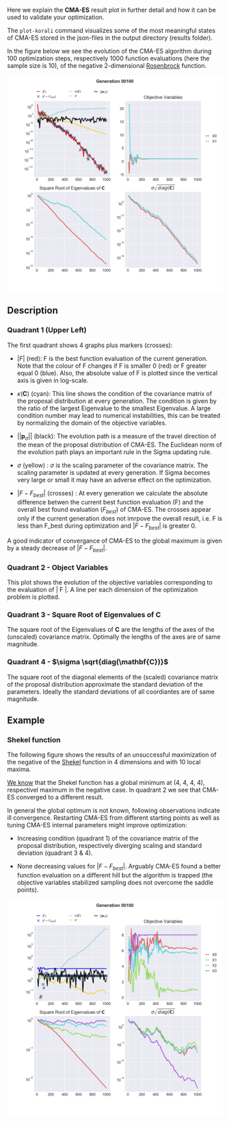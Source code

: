 
Here we explain the **CMA-ES** result plot in further detail and how it can be
used to validate your optimization.

The `plot-korali` command visualizes some of the most meaningful states of CMA-ES 
stored in the json-files in the output directory (results folder).

In the figure below we see the evolution of the CMA-ES algorithm during 100
optimization steps, respectively 1000 function evaluations (here the sample size
is 10), of the negative 2-dimensional [Rosenbrock](https://en.wikipedia.org/wiki/Rosenbrock_function) function.

![figure](optimizing_rosenbrock.png)

## Description

### Quadrant 1 (Upper Left)

The first quadrant shows 4 graphs plus markers (crosses):
    
* $| F |$ (red): F is the best function evaluation of the current generation.
      Note that the colour of F changes if F is smaller 0 (red) or F greater 
	  equal 0 (blue). Also, the absolute value of F is plotted since the vertical 
      axis is given in log-scale.

* $\kappa(\mathbf{C})$ (cyan): This line shows the condition of the covariance matrix 
	  of the proposal distribution at every generation. The condition is given 
	  by the ratio of the largest Eigenvalue to the smallest Eigenvalue. A 
	  large condition number may lead to numerical instabilities, this can be 
	  treated by normalizing the domain of the objective variables.

* $|| \mathbf{p}_{\sigma} ||$ (black):  The evolution path is a measure of the travel
      direction of the mean of the proposal distribution of CMA-ES. The
      Euclidean norm of the evolution path plays an important rule in the Sigma
      updating rule.

* $\sigma$ (yellow) : $\sigma$ is the scaling parameter of the covariance matrix.
      The scaling parameter is updated at every generation. If Sigma becomes 
	  very large or small it may have an adverse effect on the optimization.

* $| F - F_{best}|$ (crosses) : At every generation we calculate the absolute
      difference betwen the current best function evaluation (F) and the overall
      best found evaluation ($F_{best}$) of CMA-ES. The crosses appear only if the 
      current generation does not imrpove the overall result, i.e. F is less 
      than F_best during optimization and $| F - F_{best} |$ is greater 0.

A good indicator of convergance of CMA-ES to the global maximum is given by a steady decrease of $| F - F_{best} |$.


### Quadrant 2 - Object Variables

This plot shows the evolution of the objective variables corresponding to the
evaluation of | F |. A line per each dimension of the optimization problem is
plotted.



### Quadrant 3 - Square Root of Eigenvalues of $\mathbf{C}$

The square root of the Eigenvalues of $\mathbf{C}$ are the lengths of the axes of the 
(unscaled) covariance matrix. Optimally the lengths of the axes are of same magnitude.



### Quadrant 4 - $\sigma \sqrt{diag(\mathbf{C})}$

The square root of the diagonal elements of the (scaled) covariance matrix of 
the proposal distribution approximate the standard deviation of the parameters.
Ideally the standard deviations of all coordiantes are of same magnitude.



## Example

### Shekel function

The following figure shows the results of an unsuccessful maximization of the
negative of the [Shekel](https://en.wikipedia.org/wiki/Shekel_function) function in 4
dimensions and with 10 local maxima.

[We know](http://www-optima.amp.i.kyoto-u.ac.jp/member/student/hedar/Hedar_files/TestGO_files/Page2354.htm)
that the Shekel function has a global minimum at (4, 4, 4, 4),
respectivel maximum in the negative case. 
In quadrant 2 we see that CMA-ES converged to a different result. 

In general the global optimum is not known, following observations indicate 
ill convergence. Restarting CMA-ES from different starting points as well as 
tuning CMA-ES internal parameters might improve optimization:

* Increasing condition (quadrant 1) of the covariance matrix of the proposal 
  distribution, respectively diverging scaling and standard deviation 
  (quadrant 3 & 4).

* None decreasing values for $| F - F_{best} |$. Arguably CMA-ES found a better
  function evaluation on a different hill but the algorithm is trapped (the
  objective variables stabilized sampling does not overcome the saddle points).

![figure](optimizing_shekel.png)
